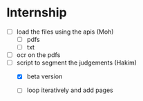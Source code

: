 # Internship
- [ ] load the files using the apis (Moh)
  - [ ] pdfs
  - [ ] txt
- [ ] ocr on the pdfs 
- [ ] script to segment the judgements (Hakim)
  - [x] beta version
  - [ ] loop iteratively and add pages
  

